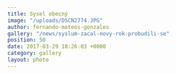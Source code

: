 ```yaml
---
title: Sysel obecný
image: "/uploads/DSCN2774.JPG"
author: fernando-mateos-gonzales
gallery: "/news/syslum-zacal-novy-rok-probudili-se"
position: 50
date: 2017-03-29 18:26:03 +0000
category: gallery
layout: photo
---
```

